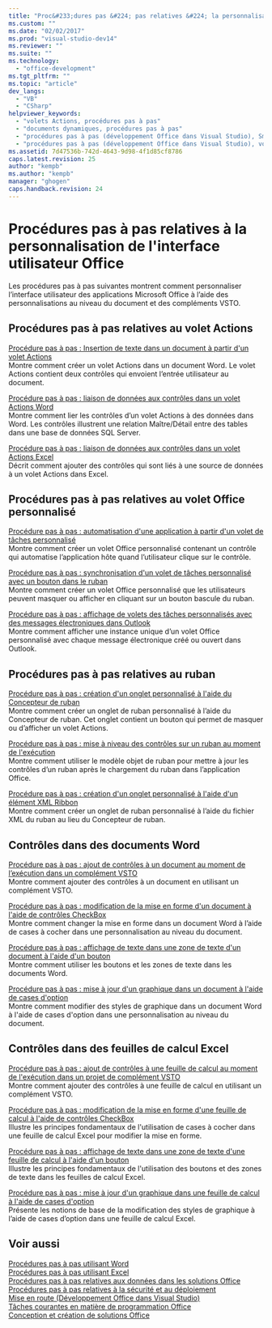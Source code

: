 ```yaml
---
title: "Proc&#233;dures pas &#224; pas relatives &#224; la personnalisation de l&#39;interface utilisateur Office | Microsoft Docs"
ms.custom: ""
ms.date: "02/02/2017"
ms.prod: "visual-studio-dev14"
ms.reviewer: ""
ms.suite: ""
ms.technology: 
  - "office-development"
ms.tgt_pltfrm: ""
ms.topic: "article"
dev_langs: 
  - "VB"
  - "CSharp"
helpviewer_keywords: 
  - "volets Actions, procédures pas à pas"
  - "documents dynamiques, procédures pas à pas"
  - "procédures pas à pas (développement Office dans Visual Studio), Smart Tags"
  - "procédures pas à pas (développement Office dans Visual Studio), volets Actions"
ms.assetid: 7d47536b-742d-4643-9d98-4f1d85cf8786
caps.latest.revision: 25
author: "kempb"
ms.author: "kempb"
manager: "ghogen"
caps.handback.revision: 24
---
```

# Proc&#233;dures pas &#224; pas relatives &#224; la personnalisation de l&#39;interface utilisateur Office
  Les procédures pas à pas suivantes montrent comment personnaliser l’interface utilisateur des applications Microsoft Office à l’aide des personnalisations au niveau du document et des compléments VSTO.  
  
## Procédures pas à pas relatives au volet Actions  
 [Procédure pas à pas : Insertion de texte dans un document à partir d'un volet Actions](../vsto/walkthrough-inserting-text-into-a-document-from-an-actions-pane.md)  
 Montre comment créer un volet Actions dans un document Word. Le volet Actions contient deux contrôles qui envoient l’entrée utilisateur au document.  
  
 [Procédure pas à pas : liaison de données aux contrôles dans un volet Actions Word](../vsto/walkthrough-binding-data-to-controls-on-a-word-actions-pane.md)  
 Montre comment lier les contrôles d’un volet Actions à des données dans Word. Les contrôles illustrent une relation Maître\/Détail entre des tables dans une base de données SQL Server.  
  
 [Procédure pas à pas : liaison de données aux contrôles dans un volet Actions Excel](../vsto/walkthrough-binding-data-to-controls-on-an-excel-actions-pane.md)  
 Décrit comment ajouter des contrôles qui sont liés à une source de données à un volet Actions dans Excel.  
  
## Procédures pas à pas relatives au volet Office personnalisé  
 [Procédure pas à pas : automatisation d'une application à partir d'un volet de tâches personnalisé](../vsto/walkthrough-automating-an-application-from-a-custom-task-pane.md)  
 Montre comment créer un volet Office personnalisé contenant un contrôle qui automatise l’application hôte quand l’utilisateur clique sur le contrôle.  
  
 [Procédure pas à pas : synchronisation d'un volet de tâches personnalisé avec un bouton dans le ruban](../vsto/walkthrough-synchronizing-a-custom-task-pane-with-a-ribbon-button.md)  
 Montre comment créer un volet Office personnalisé que les utilisateurs peuvent masquer ou afficher en cliquant sur un bouton bascule du ruban.  
  
 [Procédure pas à pas : affichage de volets des tâches personnalisés avec des messages électroniques dans Outlook](../vsto/walkthrough-displaying-custom-task-panes-with-e-mail-messages-in-outlook.md)  
 Montre comment afficher une instance unique d’un volet Office personnalisé avec chaque message électronique créé ou ouvert dans Outlook.  
  
## Procédures pas à pas relatives au ruban  
 [Procédure pas à pas : création d'un onglet personnalisé à l'aide du Concepteur de ruban](../vsto/walkthrough-creating-a-custom-tab-by-using-the-ribbon-designer.md)  
 Montre comment créer un onglet de ruban personnalisé à l’aide du Concepteur de ruban. Cet onglet contient un bouton qui permet de masquer ou d’afficher un volet Actions.  
  
 [Procédure pas à pas : mise à niveau des contrôles sur un ruban au moment de l'exécution](../vsto/walkthrough-updating-the-controls-on-a-ribbon-at-run-time.md)  
 Montre comment utiliser le modèle objet de ruban pour mettre à jour les contrôles d’un ruban après le chargement du ruban dans l’application Office.  
  
 [Procédure pas à pas : création d'un onglet personnalisé à l'aide d'un élément XML Ribbon](../vsto/walkthrough-creating-a-custom-tab-by-using-ribbon-xml.md)  
 Montre comment créer un onglet de ruban personnalisé à l’aide du fichier XML du ruban au lieu du Concepteur de ruban.  
  
## Contrôles dans des documents Word  
 [Procédure pas à pas : ajout de contrôles à un document au moment de l’exécution dans un complément VSTO](../vsto/walkthrough-adding-controls-to-a-document-at-run-time-in-a-vsto-add-in.md)  
 Montre comment ajouter des contrôles à un document en utilisant un complément VSTO.  
  
 [Procédure pas à pas : modification de la mise en forme d'un document à l'aide de contrôles CheckBox](../vsto/walkthrough-changing-document-formatting-using-checkbox-controls.md)  
 Montre comment changer la mise en forme dans un document Word à l’aide de cases à cocher dans une personnalisation au niveau du document.  
  
 [Procédure pas à pas : affichage de texte dans une zone de texte d'un document à l'aide d'un bouton](../vsto/walkthrough-displaying-text-in-a-text-box-in-a-document-using-a-button.md)  
 Montre comment utiliser les boutons et les zones de texte dans les documents Word.  
  
 [Procédure pas à pas : mise à jour d'un graphique dans un document à l'aide de cases d'option](../vsto/walkthrough-updating-a-chart-in-a-document-using-radio-buttons.md)  
 Montre comment modifier des styles de graphique dans un document Word à l'aide de cases d'option dans une personnalisation au niveau du document.  
  
## Contrôles dans des feuilles de calcul Excel  
 [Procédure pas à pas : ajout de contrôles à une feuille de calcul au moment de l'exécution dans un projet de complément VSTO](../vsto/walkthrough-adding-controls-to-a-worksheet-at-run-time-in-vsto-add-in-project.md)  
 Montre comment ajouter des contrôles à une feuille de calcul en utilisant un complément VSTO.  
  
 [Procédure pas à pas : modification de la mise en forme d'une feuille de calcul à l'aide de contrôles CheckBox](../vsto/walkthrough-changing-worksheet-formatting-using-checkbox-controls.md)  
 Illustre les principes fondamentaux de l'utilisation de cases à cocher dans une feuille de calcul Excel pour modifier la mise en forme.  
  
 [Procédure pas à pas : affichage de texte dans une zone de texte d'une feuille de calcul à l'aide d'un bouton](../vsto/walkthrough-displaying-text-in-a-text-box-in-a-worksheet-using-a-button.md)  
 Illustre les principes fondamentaux de l'utilisation des boutons et des zones de texte dans les feuilles de calcul Excel.  
  
 [Procédure pas à pas : mise à jour d'un graphique dans une feuille de calcul à l'aide de cases d'option](../vsto/walkthrough-updating-a-chart-in-a-worksheet-using-radio-buttons.md)  
 Présente les notions de base de la modification des styles de graphique à l’aide de cases d’option dans une feuille de calcul Excel.  
  
## Voir aussi  
 [Procédures pas à pas utilisant Word](../vsto/walkthroughs-using-word.md)   
 [Procédures pas à pas utilisant Excel](../vsto/walkthroughs-using-excel.md)   
 [Procédures pas à pas relatives aux données dans les solutions Office](../vsto/data-in-office-solutions-walkthroughs.md)   
 [Procédures pas à pas relatives à la sécurité et au déploiement](../vsto/security-and-deployment-walkthroughs.md)   
 [Mise en route &#40;Développement Office dans Visual Studio&#41;](../vsto/getting-started-office-development-in-visual-studio.md)   
 [Tâches courantes en matière de programmation Office](../vsto/common-tasks-in-office-programming.md)   
 [Conception et création de solutions Office](../vsto/designing-and-creating-office-solutions.md)  
  
  